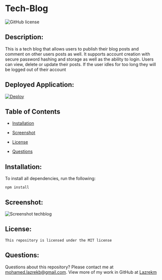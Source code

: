 # Tech-Blog
  ![GitHub license](https://img.shields.io/badge/license-MIT-blue.svg)

  ## Description:
This is a tech blog that allows users to publish their blog posts and comment on other users posts as well. It supports account creation with secure password hashing and storage as well as the ability to login. Users can view, delete or update their posts. If the user idles for too long they will be logged out of their account

## Deployed Application:
[![Deploy](https://www.herokucdn.com/deploy/button.svg)](https://.herokuapp.com/)
  
  ## Table of Contents 
  
  * [Installation](#installation)
  
  * [Screenshot](#screenshot)
  
 * [License](#license)
  
  * [Questions](#questions)
  
  ## Installation:
  To install all dependencies, run the following:

  `
  npm install
  `
  ## Screenshot:

  ![Screenshot techblog](./assets/Capture.PNG)

  ## License:
  

    This repository is licensed under the MIT license 

  ## Questions:
  Questions about this repository? Please contact me at [mohamed.lazrekb@gmail.com](mailto:mohamed.lazrekb@gmail.com). View more of my work in GitHub at [Lazrekm](https://github.com/lazrekm) 